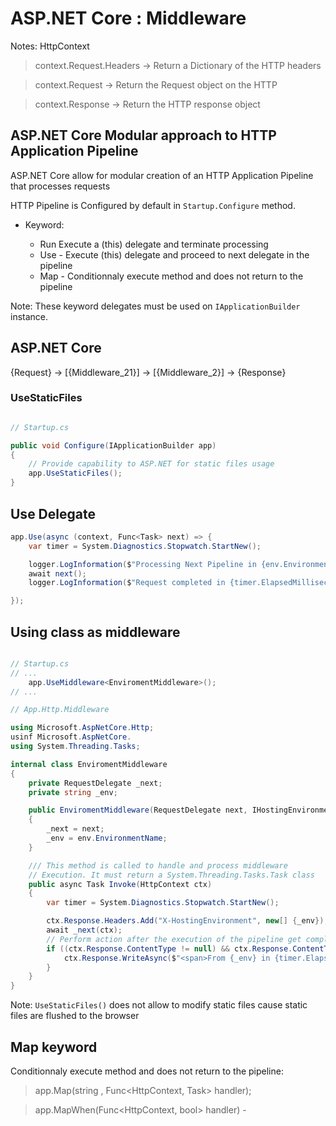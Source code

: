 # ASP.NET Core : Middleware

Notes: HttpContext

> context.Request.Headers -> Return a Dictionary of the HTTP headers

> context.Request -> Return the Request object on the HTTP 

> context.Response -> Return the HTTP response object

## ASP.NET Core Modular approach to HTTP Application Pipeline

ASP.NET Core allow for modular creation of an HTTP Application Pipeline that processes requests

HTTP Pipeline is Configured by default in `Startup.Configure` method.

- Keyword:

    * Run Execute a (this) delegate and terminate processing
    * Use - Execute (this) delegate and proceed to next delegate in the pipeline
    * Map - Conditionnaly execute method and does not return to the pipeline

Note: These keyword delegates must be used on `IApplicationBuilder` instance.

## ASP.NET Core

{Request} -> [{Middleware_21}] -> [{Middleware_2}] -> {Response}

### UseStaticFiles

```cs

// Startup.cs

public void Configure(IApplicationBuilder app)
{
    // Provide capability to ASP.NET for static files usage
    app.UseStaticFiles();
}
```

## Use Delegate

```cs
app.Use(async (context, Func<Task> next) => {
    var timer = System.Diagnostics.Stopwatch.StartNew();

    logger.LogInformation($"Processing Next Pipeline in {env.EnvironmentName} environment");
    await next();
    logger.LogInformation($"Request completed in {timer.ElapsedMilliseconds} ms");

});
```

## Using class as middleware

```cs

// Startup.cs
// ...
    app.UseMiddleware<EnviromentMiddleware>();
// ...

// App.Http.Middleware

using Microsoft.AspNetCore.Http;
usinf Microsoft.AspNetCore.
using System.Threading.Tasks;

internal class EnviromentMiddleware
{
    private RequestDelegate _next;
    private string _env;

    public EnviromentMiddleware(RequestDelegate next, IHostingEnvironment env)
    {
        _next = next;
        _env = env.EnvironmentName;
    }

    /// This method is called to handle and process middleware
    // Execution. It must return a System.Threading.Tasks.Task class
    public async Task Invoke(HttpContext ctx)
    {
        var timer = System.Diagnostics.Stopwatch.StartNew();

        ctx.Response.Headers.Add("X-HostingEnvironment", new[] {_env});
        await _next(ctx);
        // Perform action after the execution of the pipeline get completed
        if ((ctx.Response.ContentType != null) && ctx.Response.ContentType.Contains("html")) {
            ctx.Response.WriteAsync($"<span>From {_env} in {timer.ElapsedMilliseconds} ms </span>");
        }
    }
}
```

Note: `UseStaticFiles()` does not allow to modify static files cause static files are flushed to the browser

## Map keyword

Conditionnaly execute method and does not return to the pipeline:

> app.Map(string <Path>, Func<HttpContext, Task> handler);

> app.MapWhen(Func<HttpContext, bool> handler) - 